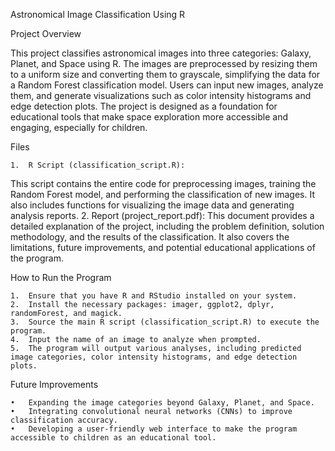 Astronomical Image Classification Using R

Project Overview

This project classifies astronomical images into three categories: Galaxy, Planet, and Space using R. The images are preprocessed by resizing them to a uniform size and converting them to grayscale, simplifying the data for a Random Forest classification model. Users can input new images, analyze them, and generate visualizations such as color intensity histograms and edge detection plots. The project is designed as a foundation for educational tools that make space exploration more accessible and engaging, especially for children.

Files

	1.	R Script (classification_script.R):
This script contains the entire code for preprocessing images, training the Random Forest model, and performing the classification of new images. It also includes functions for visualizing the image data and generating analysis reports.
	2.	Report (project_report.pdf):
This document provides a detailed explanation of the project, including the problem definition, solution methodology, and the results of the classification. It also covers the limitations, future improvements, and potential educational applications of the program.

How to Run the Program

	1.	Ensure that you have R and RStudio installed on your system.
	2.	Install the necessary packages: imager, ggplot2, dplyr, randomForest, and magick.
	3.	Source the main R script (classification_script.R) to execute the program.
	4.	Input the name of an image to analyze when prompted.
	5.	The program will output various analyses, including predicted image categories, color intensity histograms, and edge detection plots.

Future Improvements

	•	Expanding the image categories beyond Galaxy, Planet, and Space.
	•	Integrating convolutional neural networks (CNNs) to improve classification accuracy.
	•	Developing a user-friendly web interface to make the program accessible to children as an educational tool.
